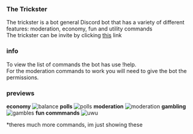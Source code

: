 ### The Trickster
The trickster is a bot general Discord bot that has a variety of different features: moderation, economy, fun and utility commands\
The trickster can be invite by clicking [this](https://discord.com/oauth2/authorize?client_id=748985087420399717&scope=bot&permissions=0) link

### info
To view the list of commands the bot has use !help.\
For the moderation commands to work you will need to give the bot the permissions.


### previews
**economy**
![balance](https://cdn.discordapp.com/attachments/755166644451541229/798585243761246239/unknown.png)
**polls**
![polls](https://cdn.discordapp.com/attachments/755166644451541229/798585780833353728/unknown.png)
**moderation**
![moderation](https://cdn.discordapp.com/attachments/767658489015042060/798586251015487558/image0.png)
**gambling**
![gambles](https://cdn.discordapp.com/attachments/755166644451541230/798586593065041930/unknown.png)
**fun commmands**
![uwu](https://cdn.discordapp.com/attachments/755166644451541230/798587438339325952/image0.png)

*theres much more commands, im just showing these
